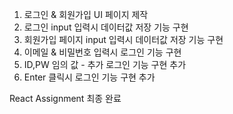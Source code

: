 1. 로그인 & 회원가입 UI 페이지 제작
2. 로그인 input 입력시 데이터값 저장 기능 구현
3. 회원가입 페이지 input 입력시 데이터값 저장 기능 구현
4. 이메일 & 비밀번호 입력시 로그인 기능 구현
5. ID,PW 임의 값 - 추가 로그인 기능 구현 추가
6. Enter 클릭시 로그인 기능 구현 추가

React Assignment 최종 완료
